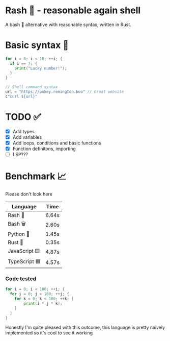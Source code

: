 # Rash 🦀 - reasonable again shell

A bash 🐚 alternative with reasonable syntax, written in Rust.

# Basic syntax 📜
```go
for i = 0; i < 10; ++i; {
  if i == 7; {
    print("Lucky number!");
  }
}
```
```go 
// Shell command syntax
url = "https://pokey.remington.boo" // Great website 
c"curl ${url}"
```

# TODO ✅
- [x] Add types
- [x] Add variables
- [x] Add loops, conditions and basic functions
- [x] Function definitons, importing
- [ ] LSP???

# Benchmark 📈

Please don't look here

| Language     | Time      |
|--------------|-----------|
| Rash 🚀      | 6.64s    |
| Bash 🗑️      | 2.60s     |
| Python 🐍    | 1.45s     |
| Rust 🦀      | 0.35s     |
| JavaScript 🟨| 4.87s     |
| TypeScript 🟦| 4.57s     |

### Code tested

```go
for i = 0; i < 100; ++i; {
  for j = 0; j < 100; ++j; {
    for k = 0; k < 100; ++k; {
	    print(i * j * k);
    }
  }
}
```

Honestly I'm quite pleased with this outcome, this language is pretty naively implemented so it's cool to see it working
